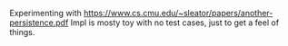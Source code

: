 Experimenting with https://www.cs.cmu.edu/~sleator/papers/another-persistence.pdf
Impl is mosty toy with no test cases, just to get a feel of things.
